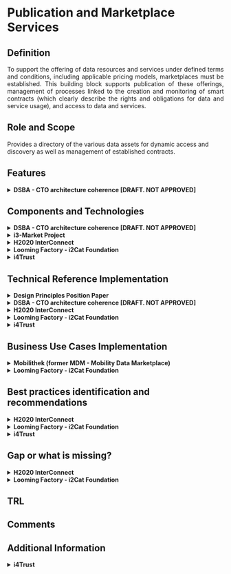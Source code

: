 # Publication and Marketplace Services
## Definition
<div align="justify">To support the offering of data resources and services under defined terms and conditions, including applicable pricing models, marketplaces must be established. This building block supports publication of these offerings, management of processes linked to the creation and monitoring of smart contracts (which clearly describe the rights and obligations for data and service usage), and access to data and services. </div> 

## Role and Scope
<div allign="justify">Provides a directory of the various data assets for dynamic access and discovery as well as management of established contracts.</div>

## Features 
<details>
  <summary><strong>DSBA - CTO architecture coherence [DRAFT. NOT APPROVED]</strong></summary>
  
- Publication and Query
- Standard information model and supporting APIs for the implementation of data marketplace services
- Backend components implementing marketplace services
- Data Catalogue / Publication functions to publish data resources which can be found via metadata and are connected with marketplace
- (Portal) Public marketplace human readable information and marketing things, landing page,...

</details>
  
## Components and Technologies
<details>
  <summary><strong>DSBA - CTO architecture coherence [DRAFT. NOT APPROVED]</strong></summary>
  
- FIWARE: 
  - [TM Forum APIs specifications](https://projects.tmforum.org/wiki/display/API/Open+API+Table)
  - [FIWARE Business API Ecosystem (BAE) Marketplace components](https://github.com/FIWARE-TMForum/Business-API-Ecosystem)
  - [CKAN with extensions](https://fiware-ckan-extensions.readthedocs.io/en/latest/) to connect with BAE Marketplace functions
  - Idra extensions planned to be developed during 2022
- GAIA-X: Registry/Catalog
- IDSA: Component IDS Meta Data Broker
  
</details>

<details>
  <summary><strong>i3-Market Project</strong></summary>
  
- DSA/DPA Smart Contract
</details>

<details>
  <summary><strong>H2020 InterConnect</strong></summary>
  
- <div align="justify">In the InterConnect Semantic Interoperability Framework (SIF) we build a custom marketplace web application to cater for our needs. It provides a repository of interoperable services in which users (other service owners) can use to navigate and interface with. Onboarding and acquiring access to the resources is also done via this marketplace.</div>
</details>


<details>
  <summary><strong>Looming Factory - i2Cat Foundation</strong></summary>
  
- <div align="justify">For this App Store, we extended the Open Source project available on the IDSA Git Hub repository. We instantiated an App Store using containerization technologies (Docker) and implemented it with Java and Spring Boot. We also extended the App Store with a user-friendly frontend using React.</div>

</details>

<details>
  <summary><strong>i4Trust</strong></summary>
  
i4Trust incorporates marketplace services relying on TM Forum Open API recommendations: 
  - Product/Service/Resource Catalog Management (including Product/Service/Resource Specifications): TMF620, TMF633, TMF634
  - Product/Service/Resource Ordering Management: TMF622, TMF641, TMF652
  - Product/Service/Resource Inventory Management: TMF637, TMF638, TMF639
  - Usage Management: TMF635
  - Party Management: TMF632
  - Customer Management: TMF629
  - Account Management: TMF666

Data sets associated to Data access services can be published through Publication Portals and services following W3C DCAT and EU DCAT-AP recommendations.

</details>

## Technical Reference Implementation
<details>
  <summary><strong>Design Principles Position Paper</strong></summary>
  
<div align="justify">A data space user queries the data resources publication platform on specific data assets (e.g. based on content, theme, industry, etc.). Upon selecting the dataset she/he wants to access, she/he receives a link (e.g. an URL) to the dataset chosen.</div>
  
</details>

<details>
  <summary><strong>DSBA - CTO architecture coherence [DRAFT. NOT APPROVED]</strong></summary>
  Simplified version of model specified by TM Forum:
  
  <img src="images/Marketservices_TM_Forum_APIs.png" width="640" align="center"></br>
</details>

<details>
  <summary><strong>H2020 InterConnect</strong></summary>
  
  <div align="justify">Since this is custom tool, we applied interConnect's reference architecture, providing a tool for the owners of a digital service to engage with the ecosystem and through their first interaction with the SIF, understand how make their services interoperable.</div>
</details>

<details>
  <summary><strong>Looming Factory - i2Cat Foundation</strong></summary>
  
<div align="justify">The App Store is based on the IDS-RAM 3.0 and its Open Source implementations.</div>

</details>

<details>
  <summary><strong>i4Trust</strong></summary>
  
  - An [open source implementation of marketplace functions](https://github.com/FIWARE-TMForum/Business-API-Ecosystem) compliant with TM Forum recommendations can be found in the FIWARE Catalogue, concretely in connection to the BAE component.
  - Data sets associated to data access services offered through the marketplace can be published on CKAN publication portals supporting the CKAN extensions available in the [FIWARE Catalogue](https://github.com/conwetlab/FIWARE-CKAN-Extensions). They can also be published through the [Idra FIWARE component](https://github.com/OPSILab/Idra).

</details>

## Business Use Cases Implementation
<details>
  <summary><strong>Mobilithek (former MDM - Mobility Data Marketplace)</strong></summary>
  
<div align="justify">Traffic and mobility data are becoming the raw material for multimodality, automated and connected driving, and other future solutions. <a href="https://www.mdm-portal.de/?lang=en">MDM</a> offers suppliers and users of mobility to share, search and subscribe to traffic-relevant online data (traffic flows, traffic jams, road works, mobility options, parking facilities and more). The MDM is continuously working to make as much mobility data as possible accessible, across different means of transport, network elements and actors.</div>
 
</details>

<details>
  <summary><strong>Looming Factory - i2Cat Foundation</strong></summary>
  
<div align="justify">The use case behind the App Store is offering specialized third-parties the possibility to publish Data Analysis and AI applications that can be reutilized by multiple interested users, specifically in the Industry 4.0 sector. During the life of the project, 2 - 3 applications will be implemented and made available in the App Store to be used by the industrial partner of the project.</div>

</details>

## Best practices identification and recommendations

<details>
  <summary><strong>H2020 InterConnect</strong></summary>
  
  - We relied in the SPPs devices within interconnect, detailed in the [Identity Management file](./identity_management.md).
</details>

<details>
  <summary><strong>Looming Factory - i2Cat Foundation</strong></summary>
  
- <div align="justify">The harmonization of the technical requirements to deploy Data Apps between an App Store and the corresponding Connectors is crucial.</div>

</details>

<details>
  <summary><strong>i4Trust</strong></summary>
  
  - Adoption of standard APIs for the management of the lifecycle of Products (implemented as Services and underlying Resources) and Product Offerings is key to enable monetization of data services.
  - Marketplace functions should not only be focused on data sets but data (access and processing/app) services.  Indeed, data sets can be seen as the result of invoking data access services.

</details>

## Gap or what is missing?

<details>
  <summary><strong>H2020 InterConnect</strong></summary>
  
  - The Data usage account building block should enforce the rewards for data owners and an expedite approach for cross-domain, implying interactions with multiple data-spaces and particularly when using distinct reference implementations of the components.
</details>

<details>
  <summary><strong>Looming Factory - i2Cat Foundation</strong></summary>
  
- <div align="justify">The certification and validation process of the Apps before being published in the App Store is an ongoing topic. More automatic checks can be added to the App Store to filter out malicious Apps, as well as an optional manual certification process to guarantee the correct functioning of the app.</div>
- <div align="justify">The App Store still seems to not be easily accessible by non-technical users, considering the necessary steps that need to be done to download, negotiaite and deploy a Data App in a Connector. This process can be made easier by expanding the App Store's UI to allow for more complete actions by the interested users.</div>

</details>

## TRL

## Comments

## Additional Information

<details>
  <summary><strong>i4Trust</strong></summary>
  
Data Publication and Data Services Marketplace functions should be separated in different building blocks, the former supporting DCAT standards while Data Services Marketplace functions should rely on TM Forum recommendations. Taxonomy of building blocks in this pillar may be:
- Meta data and data sets Publication and Discovery
- Data Services Marketplaces
- Data usage accounting

</details>
